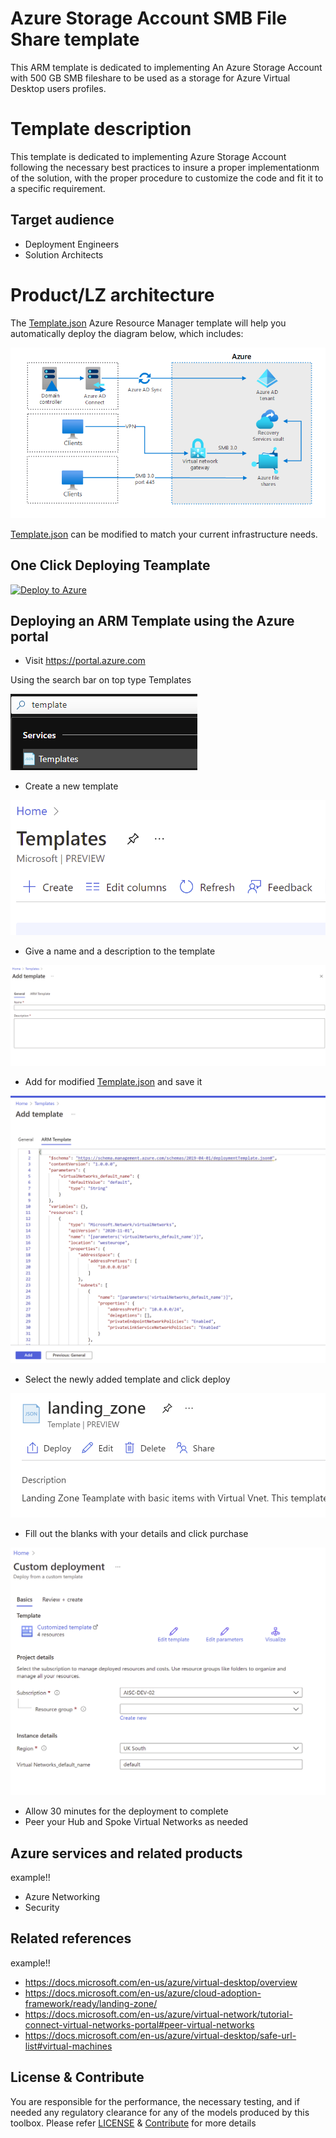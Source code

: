 # Azure Storage Account SMB File Share template 

This ARM template is dedicated to implementing An Azure Storage Account with 500 GB SMB fileshare to be used as a storage for Azure Virtual Desktop users profiles. 

# Template description

This template is dedicated to implementing Azure Storage Account following the necessary best practices to insure a proper implementationm of the solution, with the proper procedure to customize the code and fit it to a specific requirement.

## Target audience

- Deployment Engineers
- Solution Architects

# Product/LZ architecture

The [Template.json](https://github.com/phonto1/Moe-Storage/blob/master/Deployment%20Scripts/Azure%20Storage/AzureStorageDeploy.json) Azure Resource Manager template will help you automatically deploy the diagram below, which includes:


![alt image](https://github.com/phonto1/Moe-Storage/blob/master/Images/azure-file-share.png)

[Template.json](https://github.com/git-pranayshah/template/blob/master/template.json) can be modified to match your current infrastructure needs.

## One Click Deploying Teamplate
<!-- Powershell command for Translating Git URL for template.json
    $url = "https://raw.githubusercontent.com/git-pranayshah/template/master/template.json"
    [uri]::EscapeDataString($url)
    >> uri = https%3A%2F%2Fraw.githubusercontent.com%2Fgit-pranayshah%2Ftemplate%2Fmaster%2Ftemplate.json

Base URL: https://portal.azure.com/#create/Microsoft.Template/uri
Final URL: <Base URL>/<uri>
-->
[![Deploy to Azure](https://aka.ms/deploytoazurebutton)](https://portal.azure.com/#create/Microsoft.Template/uri/https%3A%2F%2Fraw.githubusercontent.com%2Fgit-pranayshah%2Ftemplate%2Fmaster%2Ftemplate.json)


## Deploying an ARM Template using the Azure portal

- Visit https://portal.azure.com

Using the search bar on top type Templates

![alt image](https://github.com/git-pranayshah/template/blob/master/images/Search.png)

- Create a new template

![alt image](https://github.com/git-pranayshah/template/blob/master/images/create.png)

- Give a name and a description to the template

![alt image](https://github.com/git-pranayshah/template/blob/master/images/Name%20and%20Description.png)

- Add for modified [Template.json](https://github.com/git-pranayshah/template/blob/master/template.json) and save it

![alt image](https://github.com/git-pranayshah/template/blob/master/images/add%20code.png)

- Select the newly added template and click deploy

![alt image](https://github.com/git-pranayshah/template/blob/master/images/Select%20and%20deploy%20template.png)

- Fill out the blanks with your details and click purchase

![alt image](https://github.com/git-pranayshah/template/blob/master/images/Fill%20out%20the%20details%20and%20purchase.png)

- Allow 30 minutes for the deployment to complete
- Peer your Hub and Spoke Virtual Networks as needed

## Azure services and related products

example!!
- Azure Networking
- Security

## Related references
example!!
- https://docs.microsoft.com/en-us/azure/virtual-desktop/overview
- https://docs.microsoft.com/en-us/azure/cloud-adoption-framework/ready/landing-zone/
- https://docs.microsoft.com/en-us/azure/virtual-network/tutorial-connect-virtual-networks-portal#peer-virtual-networks
- https://docs.microsoft.com/en-us/azure/virtual-desktop/safe-url-list#virtual-machines

## License & Contribute

You are responsible for the performance, the necessary testing, and if needed any regulatory clearance for any of the models produced by this toolbox.
Please refer [LICENSE](LICENSE) &  [Contribute](https://github.com/git-pranayshah/AnalysisService/blob/master/Contribute.md) for more details


